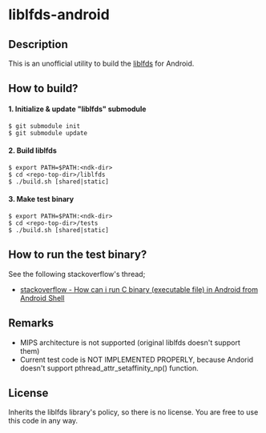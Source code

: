 liblfds-android
===

Description
---
This is an unofficial utility to build the [liblfds](http://www.liblfds.org/) for Android.

How to build?
---

#### 1. Initialize & update "liblfds" submodule

```
$ git submodule init
$ git submodule update
```

#### 2. Build liblfds

```
$ export PATH=$PATH:<ndk-dir>
$ cd <repo-top-dir>/liblfds
$ ./build.sh [shared|static]
```

#### 3. Make test binary

```
$ export PATH=$PATH:<ndk-dir>
$ cd <repo-top-dir>/tests
$ ./build.sh [shared|static]
```


How to run the test binary?
---

See the following stackoverflow's thread;

- [stackoverflow - How can i run C binary (executable file) in Android from Android Shell](http://stackoverflow.com/questions/9868309/how-can-i-run-c-binary-executable-file-in-android-from-android-shell)


Remarks
---

- MIPS architecture is not supported (original liblfds doesn't support them)
- Current test code is NOT IMPLEMENTED PROPERLY, because Andorid doesn't support pthread_attr_setaffinity_np() function.

License
---

Inherits the liblfds library's policy, so there is no license.  You are free to use this code in any way.

